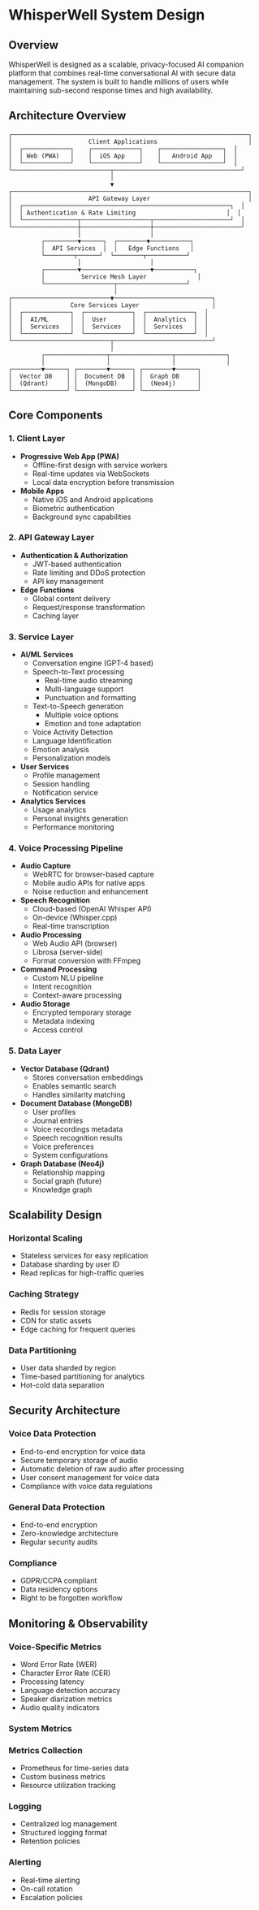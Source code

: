 # WhisperWell System Design

## Overview

WhisperWell is designed as a scalable, privacy-focused AI companion platform that combines real-time conversational AI with secure data management. The system is built to handle millions of users while maintaining sub-second response times and high availability.

## Architecture Overview

```
┌─────────────────────────────────────────────────────────────────┐
│                     Client Applications                         │
│  ┌─────────────┐    ┌─────────────┐    ┌─────────────────┐  │
│  │ Web (PWA)   │    │  iOS App    │    │   Android App   │  │
│  └─────────────┘    └─────────────┘    └─────────────────┘  │
└───────────────────────────┬───────────────────────────────────┘
                            │
                            ▼
┌─────────────────────────────────────────────────────────────────┐
│                     API Gateway Layer                           │
│  ┌─────────────────────────────────────────────────────────┐  │
│  │ Authentication & Rate Limiting                         │  │
│  └───────────────┬───────────────────┬─────────────────────┘  │
└──────────────────┼───────────────────┼────────────────────────┘
                   │                   │
         ┌─────────▼──────┐  ┌────────▼───────────┐
         │  API Services  │  │   Edge Functions   │
         └────────┬──────┘  └────────┬───────────┘
                   │                   │
         ┌─────────▼───────────────────▼───────────┐
         │          Service Mesh Layer              │
         └───────────────────┬───────────────────┘
                             │
┌───────────────────────────▼───────────────────────────┐
│                Core Services Layer                    │
│  ┌─────────────┐  ┌─────────────┐  ┌─────────────┐  │
│  │  AI/ML      │  │  User       │  │  Analytics  │  │
│  │  Services   │  │  Services   │  │  Services   │  │
│  └─────────────┘  └─────────────┘  └─────────────┘  │
└───────────────────────────┬───────────────────────────┘
                            │
         ┌─────────────────┬─────────────────┬──────────────┐
         │                 │                 │              │
┌────────▼──────┐ ┌────────▼──────┐ ┌────────▼──────┐
│  Vector DB    │ │  Document DB  │ │  Graph DB     │
│  (Qdrant)     │ │  (MongoDB)    │ │  (Neo4j)      │
└───────────────┘ └───────────────┘ └───────────────┘
```

## Core Components

### 1. Client Layer
- **Progressive Web App (PWA)**
  - Offline-first design with service workers
  - Real-time updates via WebSockets
  - Local data encryption before transmission
- **Mobile Apps**
  - Native iOS and Android applications
  - Biometric authentication
  - Background sync capabilities

### 2. API Gateway Layer
- **Authentication & Authorization**
  - JWT-based authentication
  - Rate limiting and DDoS protection
  - API key management
- **Edge Functions**
  - Global content delivery
  - Request/response transformation
  - Caching layer

### 3. Service Layer
- **AI/ML Services**
  - Conversation engine (GPT-4 based)
  - Speech-to-Text processing
    - Real-time audio streaming
    - Multi-language support
    - Punctuation and formatting
  - Text-to-Speech generation
    - Multiple voice options
    - Emotion and tone adaptation
  - Voice Activity Detection
  - Language Identification
  - Emotion analysis
  - Personalization models
- **User Services**
  - Profile management
  - Session handling
  - Notification service
- **Analytics Services**
  - Usage analytics
  - Personal insights generation
  - Performance monitoring

### 4. Voice Processing Pipeline
- **Audio Capture**
  - WebRTC for browser-based capture
  - Mobile audio APIs for native apps
  - Noise reduction and enhancement
- **Speech Recognition**
  - Cloud-based (OpenAI Whisper API)
  - On-device (Whisper.cpp)
  - Real-time transcription
- **Audio Processing**
  - Web Audio API (browser)
  - Librosa (server-side)
  - Format conversion with FFmpeg
- **Command Processing**
  - Custom NLU pipeline
  - Intent recognition
  - Context-aware processing
- **Audio Storage**
  - Encrypted temporary storage
  - Metadata indexing
  - Access control

### 5. Data Layer
- **Vector Database (Qdrant)**
  - Stores conversation embeddings
  - Enables semantic search
  - Handles similarity matching
- **Document Database (MongoDB)**
  - User profiles
  - Journal entries
  - Voice recordings metadata
  - Speech recognition results
  - Voice preferences
  - System configurations
- **Graph Database (Neo4j)**
  - Relationship mapping
  - Social graph (future)
  - Knowledge graph

## Scalability Design

### Horizontal Scaling
- Stateless services for easy replication
- Database sharding by user ID
- Read replicas for high-traffic queries

### Caching Strategy
- Redis for session storage
- CDN for static assets
- Edge caching for frequent queries

### Data Partitioning
- User data sharded by region
- Time-based partitioning for analytics
- Hot-cold data separation

## Security Architecture

### Voice Data Protection
- End-to-end encryption for voice data
- Secure temporary storage of audio
- Automatic deletion of raw audio after processing
- User consent management for voice data
- Compliance with voice data regulations

### General Data Protection
- End-to-end encryption
- Zero-knowledge architecture
- Regular security audits

### Compliance
- GDPR/CCPA compliant
- Data residency options
- Right to be forgotten workflow

## Monitoring & Observability

### Voice-Specific Metrics
- Word Error Rate (WER)
- Character Error Rate (CER)
- Processing latency
- Language detection accuracy
- Speaker diarization metrics
- Audio quality indicators

### System Metrics

### Metrics Collection
- Prometheus for time-series data
- Custom business metrics
- Resource utilization tracking

### Logging
- Centralized log management
- Structured logging format
- Retention policies

### Alerting
- Real-time alerting
- On-call rotation
- Escalation policies
